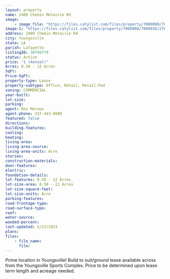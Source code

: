 ```yaml
---
layout: property
name: 2400 Chemin Metairie Rd
image:
    - image_file: "https://files.catylist.com/files/property/7000000/7009030/raw_27685045_2400_Chemin_Metairie_Flyer.pdf"
image-1: "https://files.catylist.com/files/property/7000000/7009030/27685040_2400_CHEMIN_METAIRIE_FINAL_AERIAL.png"
address: 2400 Chemin Metairie Rd
city: Youngsville
state: LA
parish: Lafayette
listingID: 30798779
status: Active
price: "1 (Annual)"
Acres: 0.50 - 12 Acres
SqFt:
Price-SqFt:
property-type: Lease
property-subtype: Office, Retail, Retail-Pad
zoning: COMMERCIAL
year-built:
lot-size:
parking:
agent: Rex Moroux
agent-phone: 337-443-0880
featured: false
directions:
building-features:
cooling:
heating:
living-area:
living-area-source:
living-area-units: Acre
stories:
construction-materials:
door-features:
electric:
foundation-details:
lot-features: 0.50 - 12 Acres
lot-size-area: 0.50 - 12 Acres
lot-size-square-feet:
lot-size-units: Acre
parking-features:
road-frontage-type:
road-surface-type:
roof:
water-source:
wooded-percent:
last-updated: 5/23/2023
plans:
files:
    - file_name:
      file:
---
```

Prime location in Youngsville! Build to suit/ground lease available across from the Youngsville Sports Complex. Price to be determined upon lease term length and acreage needed.
